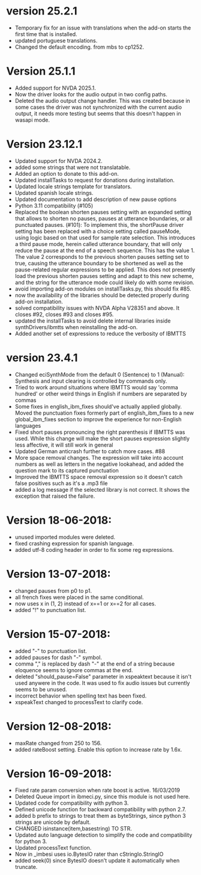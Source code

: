 # version 25.2.1

* Temporary fix for an issue with translations when the add-on starts the first time that is installed.
* updated portuguese translations.
* Changed the default encoding. from mbs to cp1252.

# Version 25.1.1

* Added support for NVDA 2025.1.
* Now the driver looks for the audio output in two config paths.
* Deleted the audio output change handler. This was created because in some cases the driver was not synchronized with the current audio output, it needs more testing but seems that this doesn't happen in wasapi mode.

# Version 23.12.1

* Updated support for NVDA 2024.2.
* added some strings that were not translatable.
* Added an option to donate to this add-on.
* Updated installTasks to request for donations during installation.
* Updated locale strings template for translators.
* Updated spanish locale strings.
* Updated documentation to add description of new pause options
* Python 3.11 compatibility (#105)
* Replaced the boolean shorten pauses setting with an expanded setting that allows to shorten no pauses, pauses at utterance boundaries, or all punctuated pauses. (#101): To implement this, the shortPause driver setting has been replaced with a choice setting called pauseMode, using logic based on that used for sample rate selection. This introduces a third pause mode, herein called utterance boundary, that will only reduce the pause at the end of a speech sequence. This has the value 1. The value 2 corresponds to the previous shorten pauses setting set to true, causing the utterance boundary to be shortened as well as the pause-related regular expressions to be applied. This does not presently load the previous shorten pauses setting and adapt to this new scheme, and the string for the utterance mode could likely do with some revision.
* avoid importing add-on modules on installTasks.py, this should fix #85.
* now the availability of the libraries should be detected properly during add-on installation.
* solved compatibility issues with NVDA Alpha V28351 and above. It closes #92, closes #93 and closes #95.
* updated the installTasks to avoid delete internal libraries inside synthDrivers/ibmtts when reinstalling the add-on.
* Added another set of expressions to reduce the verbosity of IBMTTS

# version 23.4.1

* Changed eciSynthMode from the default 0 (Sentence) to 1 (Manual): Synthesis and input clearing is controlled by commands only.
* Tried to work around situations where IBMTTS would say 'comma hundred' or other weird things in English if numbers are separated by commas
* Some fixes in english_ibm_fixes should've actually applied globally. Moved the punctuation fixes formerly part of english_ibm_fixes to a new global_ibm_fixes section to improve the experience for non-English languages
* Fixed short pauses pronouncing the right parenthesis if IBMTTS was used. While this change will make the short pauses expression slightly less affective, it will still work in general
* Updated German anticrash further to catch more cases. #88
* More space removal changes. The expression will take into account numbers as well as letters in the negative lookahead, and added the question mark to its captured punctuation
* Improved the IBMTTS space removal expression so it doesn't catch false positives such as it's a .mp3 file
* added a log message if the selected library is not correct. It shows the exception that raised the failure.

# Version 18-06-2018:

* unused imported modules were deleted.
* fixed crashing expression for spanish language.
* added utf-8 coding header in order to fix some reg expressions.

# Version 13-07-2018:

* changed  pauses from p0 to p1.
* all french fixes were placed in the same conditional.
* now uses x in (1, 2) instead of x==1 or x==2 for all cases.
* added "!" to punctuation list.

# Version 15-07-2018:

* added "-" to punctuation list.
* added pauses for dash "-" symbol.
* comma "," is replaced by dash "-" at the end of a string because eloquence seems to ignore commas at the end.
* deleted "should_pause=False" parameter in xspeaktext because it isn't used anywere in the code. It was used to fix audio issues but currently seems to be unused.
* incorrect behavior when spelling text has been fixed.
* xspeakText changed to processText to clarify code.

# Version 12-08-2018:

* maxRate changed from 250 to 156.
* added rateBoost setting. Enable this option to increase rate by 1.6x.

# Version 16-09-2018:

* Fixed rate param conversion when rate boost is active.
16/03/2019
* Deleted Queue import in ibmeci.py, since this module is not used here.
* Updated code for compatibility with python 3.
* Defined unicode function for backward compatibility with python 2.7.
* added b prefix to strings to treat them as byteStrings, since python 3 strings are unicode by default.
* CHANGED isinstance(item,basestring) TO STR.
* Updated auto language detection to simplify the code and compatibility for python 3.
* Updated processText function.
* Now in _imbesi uses io.BytesIO rater than cStringIo.StringIO
* added seek(0) since BytesIO doesn't update it automatically when truncate.
